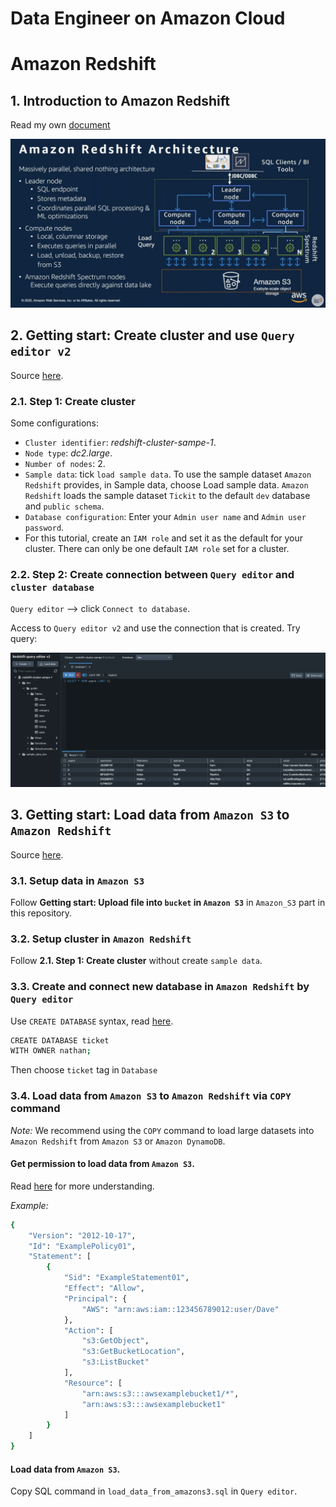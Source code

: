 # Data Engineer on Amazon Cloud

# Amazon Redshift
## 1. Introduction to Amazon Redshift
Read my own [document](https://docs.google.com/presentation/d/10V6Sj21oUgDCdUGhwrm5vuvP8GR1XrI0/edit?usp=sharing&ouid=103057077167517333764&rtpof=true&sd=true)

<p align = "center">
    <img src="https://github.com/DatacollectorVN/Data-Engineer-on-cloud/blob/master/public-imgs/amazon_redshift_architecture.png?raw=true" alt="drawing"/>
</p>

## 2. Getting start: Create cluster and use `Query editor v2`
Source [here](https://docs.aws.amazon.com/redshift/latest/gsg/bring-own-data.html).

### 2.1. Step 1: Create cluster
Some configurations:
- `Cluster identifier`: *redshift-cluster-sampe-1*.
- `Node type`: *dc2.large*.
- `Number of nodes`: 2.
- `Sample data`: tick `load sample data`. To use the sample dataset `Amazon Redshift` provides, in Sample data, choose Load sample data. `Amazon Redshift` loads the sample dataset `Tickit` to the default `dev` database and `public schema`.
- `Database configuration`: Enter your `Admin user name` and `Admin user password`.
- For this tutorial, create an `IAM role` and set it as the default for your cluster. There can only be one default `IAM role` set for a cluster.

### 2.2. Step 2: Create connection between `Query editor` and `cluster database`
`Query editor` --> click `Connect to database`.

Access to `Query editor v2` and use the connection that is created. Try query:
<p align = "center">
    <img src="https://github.com/DatacollectorVN/Data-Engineer-on-cloud/blob/master/public-imgs/amazon_redshift_query.png?raw=true" alt="drawing"/>
</p>

## 3. Getting start: Load data from `Amazon S3` to `Amazon Redshift`
Source [here](https://docs.aws.amazon.com/redshift/latest/gsg/rs-gsg-create-sample-db.html).

### 3.1. Setup data in `Amazon S3`
Follow **Getting start: Upload file into `bucket` in `Amazon S3`** in `Amazon_S3` part in this repository.

### 3.2. Setup cluster in `Amazon Redshift`
Follow **2.1. Step 1: Create cluster** without create `sample data`.

### 3.3. Create and connect new database in `Amazon Redshift` by `Query editor`
Use `CREATE DATABASE` syntax, read [here](https://docs.aws.amazon.com/redshift/latest/dg/r_CREATE_DATABASE.html).

```bash
CREATE DATABASE ticket 
WITH OWNER nathan;
```

Then choose `ticket` tag in `Database`

### 3.4. Load data from `Amazon S3` to `Amazon Redshift` via `COPY` command
*Note:* We recommend using the `COPY` command to load large datasets into `Amazon Redshift` from `Amazon S3` or `Amazon DynamoDB`. 

#### Get permission to load data from `Amazon S3`.
Read [here](https://docs.aws.amazon.com/AmazonS3/latest/userguide/access-policy-language-overview.html) for more understanding.

*Example:*
```bash
{
    "Version": "2012-10-17",
    "Id": "ExamplePolicy01",
    "Statement": [
        {
            "Sid": "ExampleStatement01",
            "Effect": "Allow",
            "Principal": {
                "AWS": "arn:aws:iam::123456789012:user/Dave"
            },
            "Action": [
                "s3:GetObject",
                "s3:GetBucketLocation",
                "s3:ListBucket"
            ],
            "Resource": [
                "arn:aws:s3:::awsexamplebucket1/*",
                "arn:aws:s3:::awsexamplebucket1"
            ]
        }
    ]
}
```

#### Load data from `Amazon S3`.
Copy SQL command in `load_data_from_amazons3.sql` in `Query editor`.